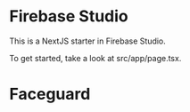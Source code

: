 # Firebase Studio

This is a NextJS starter in Firebase Studio.

To get started, take a look at src/app/page.tsx.
# Faceguard
